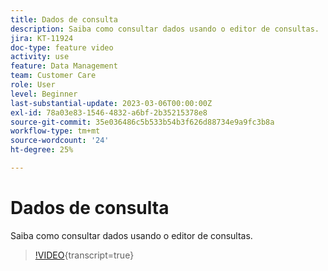 ```yaml
---
title: Dados de consulta
description: Saiba como consultar dados usando o editor de consultas.
jira: KT-11924
doc-type: feature video
activity: use
feature: Data Management
team: Customer Care
role: User
level: Beginner
last-substantial-update: 2023-03-06T00:00:00Z
exl-id: 78a03e83-1546-4832-a6bf-2b35215378e8
source-git-commit: 35e036486c5b533b54b3f626d88734e9a9fc3b8a
workflow-type: tm+mt
source-wordcount: '24'
ht-degree: 25%

---
```


# Dados de consulta

Saiba como consultar dados usando o editor de consultas.

>[!VIDEO](https://video.tv.adobe.com/v/3415814?quality=12&learn=on){transcript=true}
